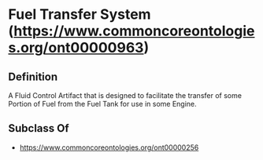 # Fuel Transfer System (https://www.commoncoreontologies.org/ont00000963)

## Definition
A Fluid Control Artifact that is designed to facilitate the transfer of some Portion of Fuel from the Fuel Tank for use in some Engine.

## Subclass Of
- https://www.commoncoreontologies.org/ont00000256

